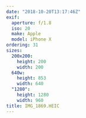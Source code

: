 ```yaml
---
date: "2018-10-20T13:17:46Z"
exif:
  aperture: f/1.8
  iso: 20
  make: Apple
  model: iPhone X
ordering: 31
sizes:
  200x200:
    height: 200
    width: 200
  640w:
    height: 853
    width: 640
  "1280":
    height: 1280
    width: 960
title: IMG_1869.HEIC
---
```

